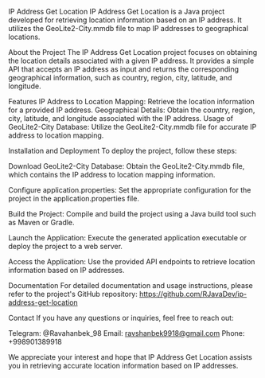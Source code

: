 IP Address Get Location
IP Address Get Location is a Java project developed for retrieving location information based on an IP address. It utilizes the GeoLite2-City.mmdb file to map IP addresses to geographical locations.

About the Project
The IP Address Get Location project focuses on obtaining the location details associated with a given IP address. It provides a simple API that accepts an IP address as input and returns the corresponding geographical information, such as country, region, city, latitude, and longitude.

Features
IP Address to Location Mapping: Retrieve the location information for a provided IP address.
Geographical Details: Obtain the country, region, city, latitude, and longitude associated with the IP address.
Usage of GeoLite2-City Database: Utilize the GeoLite2-City.mmdb file for accurate IP address to location mapping.

Installation and Deployment
To deploy the project, follow these steps:

Download GeoLite2-City Database: Obtain the GeoLite2-City.mmdb file, which contains the IP address to location mapping information.

Configure application.properties: Set the appropriate configuration for the project in the application.properties file.

Build the Project: Compile and build the project using a Java build tool such as Maven or Gradle.

Launch the Application: Execute the generated application executable or deploy the project to a web server.

Access the Application: Use the provided API endpoints to retrieve location information based on IP addresses.

Documentation
For detailed documentation and usage instructions, please refer to the project's GitHub repository: https://github.com/RJavaDev/ip-address-get-location

Contact
If you have any questions or inquiries, feel free to reach out:

Telegram: @Ravahanbek_98
Email: ravshanbek9918@gmail.com
Phone: +998901389918

We appreciate your interest and hope that IP Address Get Location assists you in retrieving accurate location information based on IP addresses.
